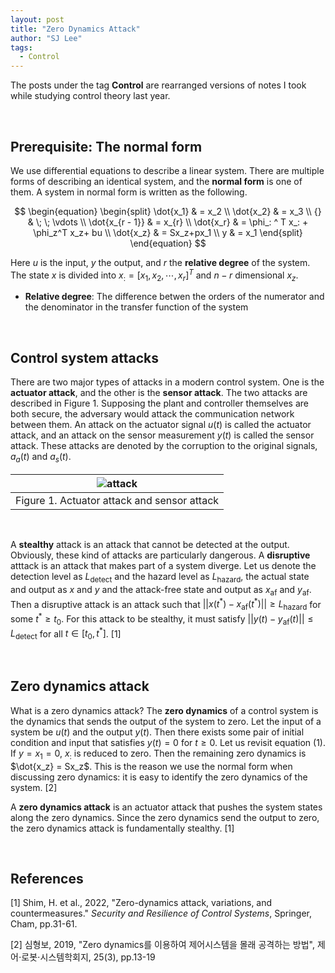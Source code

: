 ```yaml
---
layout: post
title: "Zero Dynamics Attack"
author: "SJ Lee"
tags:
  - Control
---
```


The posts under the tag **Control** are rearranged versions of notes I took while studying control theory last year.

<br/>

## Prerequisite: The normal form

We use differential equations to describe a linear system. There are multiple forms of describing an identical system, and the **normal form** is one of them. A system in normal form is written as the following.

$$
\begin{equation}
\begin{split}
\dot{x_1} & = x_2 \\
\dot{x_2} & = x_3 \\
{} & \; \; \vdots \\
\dot{x_{r - 1}} & = x_{r} \\
\dot{x_r} & = \phi_: ^ T x_: + \phi_z^T x_z+ bu \\
\dot{x_z} & = Sx_z+px_1 \\
y & = x_1
\end{split}
\end{equation}
$$

Here $u$ is the input, $y$ the output, and $r$ the **relative degree** of the system. The state $x$ is divided into $x_: = [x_1 , x_2 , \cdots, x_r]^T$ and $n-r$ dimensional $x_z$. 

* **Relative degree**: The difference betwen the orders of the numerator and the denominator in the transfer function of the system

<br/>

## Control system attacks

There are two major types of attacks in a modern control system. One is the **actuator attack**, and the other is the **sensor attack**. The two attacks are described in Figure 1. Supposing the plant and controller themselves are both secure, the adversary would attack the communication network between them. An attack on the actuator signal $u(t)$ is called the actuator attack, and an attack on the sensor measurement $y(t)$ is called the sensor attack. These attacks are denoted by the corruption to the original signals, $a_a(t)$ and $a_s(t)$.

<div align = "center" >

|![attack](https://i.imgur.com/ajXkSeQ.png)|
|:--:|
|Figure 1. Actuator attack and sensor attack|

</div>

<br/>

A **stealthy** attack is an attack that cannot be detected at the output. Obviously, these kind of attacks are particularly dangerous. A **disruptive** atttack is an attack that makes part of a system diverge. Let us denote the detection level as $L_\text{detect}$ and the hazard level as $L_\text{hazard}$, the actual state and output as $x$ and $y$ and the attack-free state and output as $x_{\text{af}}$ and $y_{\text{af}}$. Then a disruptive attack is an attack such that $||x(t^*)-x_\text{af}(t^*)|| \geq L_\text{hazard}$ for some $t^* \geq t_0$. For this attack to be stealthy, it must satisfy $||y(t)-y_{\text{af}}(t)|| \leq L_\text{detect}$ for all $t \in [t_0, t^*]$. [1]

<br/>

## Zero dynamics attack

What is a zero dynamics attack? The **zero dynamics** of a control system is the dynamics that sends the output of the system to zero. Let the input of a system be $u(t)$ and the output $y(t)$. Then there exists some pair of initial condition and input that satisfies $y(t)=0$ for $t \geq 0$. Let us revisit equation (1). If $y = x_1 = 0$, $x_:$ is reduced to zero. Then the remaining zero dynamics is $\dot{x_z} = Sx_z$. This is the reason we use the normal form when discussing zero dynamics: it is easy to identify the zero dynamics of the system. [2]

A **zero dynamics attack** is an actuator attack that pushes the system states along the zero dynamics. Since the zero dynamics send the output to zero, the zero dynamics attack is fundamentally stealthy. [1]

<br/>

## References

[1] Shim, H. et al., 2022, "Zero-dynamics attack, variations, and countermeasures." *Security and Resilience of Control Systems*, Springer, Cham, pp.31-61.

[2] 심형보, 2019, "Zero dynamics를 이용하여 제어시스템을 몰래 공격하는 방법", 제어$\cdot$로봇$\cdot$시스템학회지, 25(3), pp.13-19